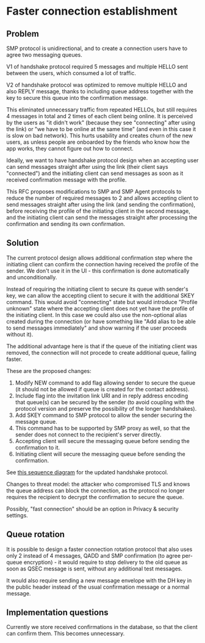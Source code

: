 # Faster connection establishment

## Problem

SMP protocol is unidirectional, and to create a connection users have to agree two messaging queues.

V1 of handshake protocol required 5 messages and multiple HELLO sent between the users, which consumed a lot of traffic.

V2 of handshake protocol was optimized to remove multiple HELLO and also REPLY message, thanks to including queue address together with the key to secure this queue into the confirmation message.

This eliminated unnecessary traffic from repeated HELLOs, but still requires 4 messages in total and 2 times of each client being online. It is perceived by the users as "it didn't work" (because they see "connecting" after using the link) or "we have to be online at the same time" (and even in this case it is slow on bad network). This hurts usability and creates churn of the new users, as unless people are onboarded by the friends who know how the app works, they cannot figure out how to connect.

Ideally, we want to have handshake protocol design when an accepting user can send messages straight after using the link (their client says "connected") and the initiating client can send messages as soon as it received confirmation message with the profile.

This RFC proposes modifications to SMP and SMP Agent protocols to reduce the number of required messages to 2 and allows accepting client to send messages straight after using the link (and sending the confirmation), before receiving the profile of the initiating client in the second message, and the initiating client can send the messages straight after processing the confirmation and sending its own confirmation.

## Solution

The current protocol design allows additional confirmation step where the initiating client can confirm the connection having received the profile of the sender. We don't use it in the UI - this confirmation is done automatically and unconditionally.

Instead of requiring the initiating client to secure its queue with sender's key, we can allow the accepting client to secure it with the additional SKEY command. This would avoid "connecting" state but would introduce "Profile unknown" state where the accepting client does not yet have the profile of the initiating client. In this case we could also use the non-optional alias created during the connection (or have something like "Add alias to be able to send messages immediately" and show warning if the user proceeds without it).

The additional advantage here is that if the queue of the initiating client was removed, the connection will not procede to create additional queue, failing faster.

These are the proposed changes:

1. Modify NEW command to add flag allowing sender to secure the queue (it should not be allowed if queue is created for the contact address).
2. Include flag into the invitation link URI and in reply address encoding that queue(s) can be secured by the sender (to avoid coupling with the protocol version and preserve the possibility of the longer handshakes).
3. Add SKEY command to SMP protocol to allow the sender securing the message queue.
4. This command has to be supported by SMP proxy as well, so that the sender does not connect to the recipient's server directly.
5. Accepting client will secure the messaging queue before sending the confirmation to it.
6. Initiating client will secure the messaging queue before sending the confirmation.

See [this sequence diagram](../protocol/diagrams/duplex-messaging/duplex-creating-fast.mmd) for the updated handshake protocol.

Changes to threat model: the attacker who compromised TLS and knows the queue address can block the connection, as the protocol no longer requires the recipient to decrypt the confirmation to secure the queue.

Possibly, "fast connection" should be an option in Privacy & security settings.

## Queue rotation

It is possible to design a faster connection rotation protocol that also uses only 2 instead of 4 messages, QADD and SMP confirmation (to agree per-queue encryption) - it would require to stop delivery to the old queue as soon as QSEC message is sent, without any additional test messages.

It would also require sending a new message envelope with the DH key in the public header instead of the usual confirmation message or a normal message.

## Implementation questions

Currently we store received confirmations in the database, so that the client can confirm them. This becomes unnecessary.
